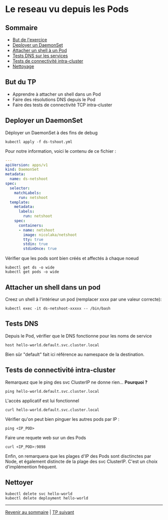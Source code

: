 # Le reseau vu depuis les Pods

## Sommaire
  * [But de l'exercice](#but-du-tp)
  * [Deployer un DaemonSet](#deployer-un-daemonset)
  * [Attacher un shell à un Pod](#but)
  * [Tests DNS sur les services](#but)
  * [Tests de connectivité intra-cluster](#but)
  * [Nettoyage](#but)


## But du TP
* Apprendre à attacher un shell dans un Pod
* Faire des résolutions DNS depuis le Pod
* Faire des tests de connectivité TCP intra-cluster

## Deployer un DaemonSet
Déployer un DaemonSet à des fins de debug
```shell
kubectl apply -f ds-tshoot.yml
```
Pour notre information, voici le contenu de ce fichier :
```yaml
---
apiVersion: apps/v1
kind: DaemonSet
metadata:
  name: ds-netshoot
spec:
  selector:
    matchLabels:
      run: netshoot
  template:
    metadata:
      labels:
        run: netshoot
    spec:
      containers:
      - name: netshoot
        image: nicolaka/netshoot
        tty: true
        stdin: true
        stdinOnce: true
```

Vérifier que les pods sont bien créés et affectés à chaque noeud
```shell
kubectl get ds -o wide
kubectl get pods -o wide
```

## Attacher un shell dans un pod

Creez un shell à l'intérieur un pod (remplacer xxxx par une valeur correcte):
```shell
kubectl exec -it ds-netshoot-xxxxx -- /bin/bash
```
## Tests DNS

Depuis le Pod, vérifier que le DNS fonctionne pour les noms de service
```shell
host hello-world.default.svc.cluster.local
```
Bien sûr "default" fait ici référence au namespace de la destination.

## Tests de connectivité intra-cluster

Remarquez que le ping des svc ClusterIP ne donne rien... **Pourquoi ?**
```shell
ping hello-world.default.svc.cluster.local
```
L'accès applicatif est lui fonctionnel
```shell
curl hello-world.default.svc.cluster.local
```

Vérifier qu'on peut bien pinguer les autres pods par IP :
```shell
ping <IP_POD>
```
Faire une requete web sur un des Pods
```shell
curl <IP_POD>:9898
```

Enfin, on remarquera que les plages d'IP des Pods sont disctinctes par Node, et également distincte de la plage des svc ClusterIP. C'est un choix d'implémention fréquent.

## Nettoyer
```shell
kubectl delete svc hello-world
kubectl delete deployment hello-world
```

---

[Revenir au sommaire](../README.md) | [TP suivant](./TP04.md)